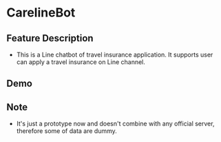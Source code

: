 # CarelineBot

## Feature Description

* This is a Line chatbot of travel insurance application. It supports user can apply a travel insurance on Line channel.

## Demo

## Note
* It's just a prototype now and doesn't combine with any official server, therefore some of data are dummy.
